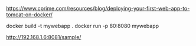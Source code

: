 https://www.cprime.com/resources/blog/deploying-your-first-web-app-to-tomcat-on-docker/


docker build -t mywebapp .
docker run -p 80:8080 mywebapp


http://192.168.1.6:8081/sample/
